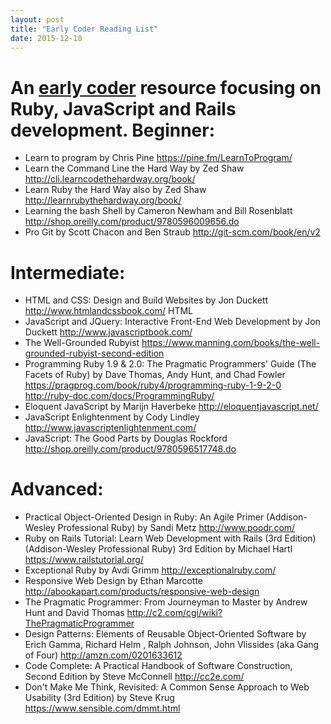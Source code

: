 ```yaml
---
layout: post
title: "Early Coder Reading List"
date: 2015-12-10
---
```

An [early coder](http://zedshaw.com/2015/06/16/early-vs-beginning-coders/) resource focusing on Ruby, JavaScript and Rails development.
Beginner:
===  

* Learn to program by Chris Pine
https://pine.fm/LearnToProgram/
* Learn the Command Line the Hard Way by Zed Shaw 
http://cli.learncodethehardway.org/book/
* Learn Ruby the Hard Way also by Zed Shaw
http://learnrubythehardway.org/book/
* Learning the bash Shell by Cameron Newham and Bill Rosenblatt
http://shop.oreilly.com/product/9780596009656.do
* Pro Git by Scott Chacon and Ben Straub 
http://git-scm.com/book/en/v2

Intermediate:
===

* HTML and CSS: Design and Build Websites by Jon Duckett
http://www.htmlandcssbook.com/ HTML 
* JavaScript and JQuery: Interactive Front-End Web Development by Jon Duckett 
http://www.javascriptbook.com/
* The Well-Grounded Rubyist 
https://www.manning.com/books/the-well-grounded-rubyist-second-edition
* Programming Ruby 1.9 & 2.0: The Pragmatic Programmers' Guide (The Facets of Ruby) by Dave Thomas, Andy Hunt, and Chad Fowler 
https://pragprog.com/book/ruby4/programming-ruby-1-9-2-0
http://ruby-doc.com/docs/ProgrammingRuby/
* Eloquent JavaScript by Marijn Haverbeke
http://eloquentjavascript.net/
* JavaScript Enlightenment  by Cody Lindley
http://www.javascriptenlightenment.com/
* JavaScript: The Good Parts by Douglas Rockford
http://shop.oreilly.com/product/9780596517748.do

Advanced:
===

* Practical Object-Oriented Design in Ruby: An Agile Primer (Addison-Wesley Professional Ruby) by Sandi Metz
http://www.poodr.com/
* Ruby on Rails Tutorial: Learn Web Development with Rails (3rd Edition) (Addison-Wesley Professional Ruby) 3rd Edition by Michael Hartl
https://www.railstutorial.org/
* Exceptional Ruby by Avdi Grimm
http://exceptionalruby.com/
* Responsive Web Design by Ethan Marcotte
http://abookapart.com/products/responsive-web-design
* The Pragmatic Programmer: From Journeyman to Master by Andrew Hunt and David Thomas
http://c2.com/cgi/wiki?ThePragmaticProgrammer
* Design Patterns: Elements of Reusable Object-Oriente​d Software by Erich Gamma, Richard Helm , Ralph Johnson, John Vlissides (aka Gang of Four)
http://amzn.com/0201633612
* Code Complete: A Practical Handbook of Software Construction, Second Edition by Steve McConnell
http://cc2e.com/
* Don't Make Me Think, Revisited: A Common Sense Approach to Web Usability (3rd Edition) by Steve Krug 
https://www.sensible.com/dmmt.html
